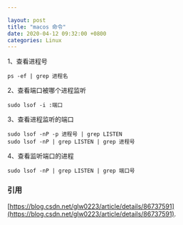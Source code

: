 ```yaml
---

layout: post 
title: "macos 命令" 
date: 2020-04-12 09:32:00 +0800
categories: Linux
---
```


1、查看进程号

```shell
ps -ef | grep 进程名
```

2、查看端口被哪个进程监听

```shell
sudo lsof -i :端口
```

3、查看进程监听的端口

```shell
sudo lsof -nP -p 进程号 | grep LISTEN
sudo lsof -nP | grep LISTEN | grep 进程号
```

4、查看监听端口的进程

```
sudo lsof -nP | grep LISTEN | grep 端口号
```

### 引用 
[https://blog.csdn.net/glw0223/article/details/86737591](https://blog.csdn.net/glw0223/article/details/86737591).

